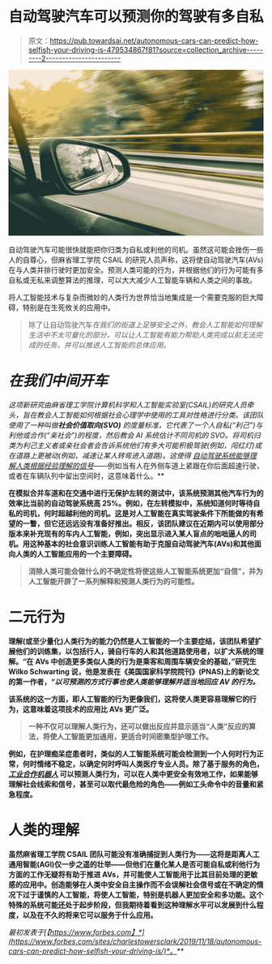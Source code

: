 # 自动驾驶汽车可以预测你的驾驶有多自私

> 原文：<https://pub.towardsai.net/autonomous-cars-can-predict-how-selfish-your-driving-is-479534867f81?source=collection_archive---------2----------------------->

![](img/ef0a1444b470299bde93dea575f4e6a2.png)

自动驾驶汽车可能很快就能把你归类为自私或利他的司机。虽然这可能会挫伤一些人的自尊心，但麻省理工学院 CSAIL 的研究人员声称，这将使自动驾驶汽车(AVs)在与人类并排行驶时更加安全。预测人类可能的行为，并根据他们的行为可能有多自私或无私来调整算法的推理，可以大大减少人工智能车辆和人类之间的事故。

将人工智能技术与复杂而微妙的人类行为世界恰当地集成是一个需要克服的巨大障碍，特别是在生死攸关的应用中。

> 除了让自动驾驶汽车[](https://www.forbes.com/sites/charlestowersclark/2019/03/27/the-future-on-four-wheels-change-in-the-automotive-business/)*在我们的街道上足够安全之外，教会人工智能如何理解生活中不太可量化的部分，可以让人工智能有能力帮助人类完成以前无法完成的任务，并可以推进人工智能的总体应用。*

# *在我们中间开车*

*这项新研究由麻省理工学院计算机科学和人工智能实验室(CSAIL)的研究人员牵头，旨在教会人工智能如何根据社会心理学中使用的工具对性格进行分类。该团队使用了一种叫做**社会价值取向(SVO)** 的度量标准，它代表了一个人自私(“利己”)与利他或合作(“亲社会”)的程度，然后教会 AI 系统估计不同司机的 SVO。将司机归类为利己主义者或亲社会者会告诉系统他们有多大可能积极驾驶(例如，闯红灯)或在道路上更被动(例如，减速让某人转弯进入道路)。这使得 [*自动驾驶系统能够理解人类根据经验理解的信号*](http://news.mit.edu/2019/human-reasoning-ai-driverless-car-navigation-0523)*——例如当有人在外侧车道上紧跟在你后面超速行驶，或者在车辆队列中留出空间时，这意味着什么。**

**在模拟合并车道和在交通中进行无保护左转的测试中，该系统预测其他汽车行为的效率比当前的自动驾驶系统高 25%。例如，在左转模拟中，系统知道何时等待自私的司机，何时超越利他的司机。这是对人工智能在真实驾驶条件下所能做的有希望的一瞥，但它还远远没有准备好推出。相反，该团队建议在近期内可以使用部分版本来补充现有的车内人工智能，例如，突出显示进入某人盲点的咄咄逼人的司机。用这种基本的社会意识训练人工智能有助于克服自动驾驶汽车(AVs)和其他面向人类的人工智能应用的一个主要障碍。**

> **消除人类可能会做什么的不确定性将使这些人工智能系统更加“自信”，并为人工智能开辟了一系列解释和预测人类行为的可能性。**

# **二元行为**

**理解(或至少量化)人类行为的能力仍然是人工智能的一个主要症结，该团队希望扩展他们的训练集，以包括行人，骑自行车的人和其他道路使用者，以扩大系统的理解。“在 AVs 中创造更多类似人类的行为是乘客和周围车辆安全的基础，”研究生 Wilko Schwarting 说，他是发表在《美国国家科学院院刊》(PNAS)上的新论文的第一作者，“*以可预测的方式行事也使人类能够理解并适当地回应 AV 的行为。***

**该系统的这一方面，即人工智能的行为更像我们，这将使人类更容易理解它的行为，这意味着这项技术的应用比 AVs 更广泛。**

> **一种不仅可以理解人类行为，还可以做出反应并显示适当“人类”反应的算法，将使人工智能更加通用，更适合时间密集型护理工作。**

**例如，在护理痴呆症患者时，类似的人工智能系统可能会检测到一个人何时行为正常，何时情绪不稳定，以确定何时呼叫人类医疗专业人员。除了基于服务的角色， [*工业合作机器人*](https://www.forbes.com/sites/charlestowersclark/2019/09/11/keep-the-robot-in-the-cagehow-effective--safe-are-co-bots/) 可以预测人类行为，可以在人类中更安全有效地工作，如果能够理解社会线索和信号，甚至可以取代最危险的角色——例如工头命令中的音量和紧急程度。**

# **人类的理解**

**虽然麻省理工学院 CSAIL 团队可能没有准确捕捉到人类行为——这将是距离人工通用智能(AGI)仅一步之遥的壮举——但他们在量化某人是否可能自私或利他行为方面的工作无疑将有助于推进 AVs，并可能使人工智能用于比其目前处理的更敏感的应用中。创造能够在人类中安全自主操作而不会误解社会信号或在不确定的情况下过于谨慎的人工智能，将使人工智能，特别是机器人更加安全和多功能。这个特殊的系统可能还处于起步阶段，但我期待着看到这种理解水平可以发展到什么程度，以及在不久的将来它可以服务于什么应用。**

***最初发表于*[*【https://www.forbes.com】*](https://www.forbes.com/sites/charlestowersclark/2019/11/18/autonomous-cars-can-predict-how-selfish-your-driving-is/)*。***